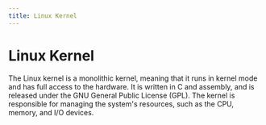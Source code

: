 ```yaml
---
title: Linux Kernel
---
```


# Linux Kernel

The Linux kernel is a monolithic kernel, meaning that it runs in kernel mode and has full access to the hardware. It is written in C and assembly, and is released under the GNU General Public License (GPL). The kernel is responsible for managing the system's resources, such as the CPU, memory, and I/O devices.